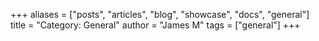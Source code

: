 +++
aliases = ["posts", "articles", "blog", "showcase", "docs", "general"]
title = "Category: General"
author = "James M"
tags = ["general"]
+++
